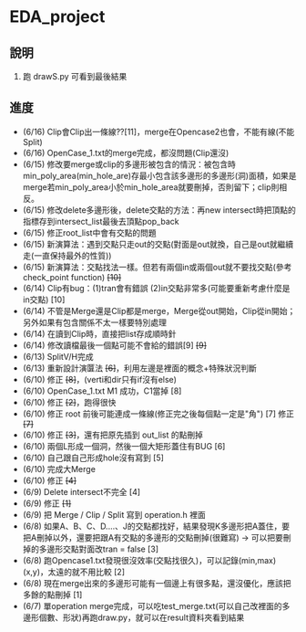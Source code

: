 # EDA_project
## 說明
1. 跑 drawS.py 可看到最後結果
## 進度
- (6/16) Clip會Clip出一條線??[11]，merge在Opencase2也會，不能有線(不能Split)
- (6/16) OpenCase_1.txt的merge完成，都沒問題(Clip還沒)
- (6/15) 修改要merge或clip的多邊形被包含的情況：被包含時min_poly_area(min_hole_are)存最小包含該多邊形的多邊形(洞)面積，如果是merge若min_poly_area小於min_hole_area就要刪掉，否則留下；clip則相反。
- (6/15) 修改delete多邊形後，delete交點的方法：再new intersect時把頂點的指標存到intersect_list最後去頂點pop_back
- (6/15) 修正root_list中會有交點的問題
- (6/15) 新演算法：遇到交點只走out的交點(對面是out就換，自己是out就繼續走(一直保持最外的性質))
- (6/15) 新演算法：交點找法一樣。但若有兩個in或兩個out就不要找交點(參考check_point function) ~~[10]~~
- (6/14) Clip有bug：(1)tran會有錯誤 (2)in交點非常多(可能要重新考慮什麼是in交點) [10]
- (6/14) 不管是Merge還是Clip都是merge，Merge從out開始，Clip從in開始；另外如果有包含關係不太一樣要特別處理
- (6/14) 在讀到Clip時，直接把list存成順時針
- (6/14) 修改讀檔最後一個點可能不會給的錯誤[9] ~~[9]~~
- (6/13) SplitV/H完成
- (6/13) 重新設計演匴法 ~~[6]~~，利用左邊是裡面的概念+特殊狀況判斷
- (6/10) 修正 ~~[8]~~，(verti和dir只有if沒有else)
- (6/10) OpenCase_1.txt M1 成功，C1當掉 [8]
- (6/10) 修正 ~~[2]~~，跑得很快
- (6/10) 修正 root 前後可能連成一條線(修正完之後每個點一定是"角") [7] 修正 ~~[7]~~
- (6/10) 修正 ~~[3]~~，還有把原先插到 out_list 的點刪掉
- (6/10) 兩個L形成一個洞，然後一個大矩形蓋住有BUG [6]
- (6/10) 自己跟自己形成hole沒有寫到 [5]
- (6/10) 完成大Merge
- (6/10) 修正 ~~[4]~~
- (6/9) Delete intersect不完全 [4]
- (6/9) 修正 ~~[1]~~
- (6/9) 把 Merge / Clip / Split 寫到 operation.h 裡面
- (6/8) 如果A、B、C、D....、J的交點都找好，結果發現K多邊形把A蓋住，要把A刪掉以外，還要把跟A有交點的多邊形的交點刪掉(很難寫) -> 可以把要刪掉的多邊形交點對面改tran = false [3]
- (6/8) 跑Opencase1.txt發現很沒效率(交點找很久)，可以記錄(min,max)(x,y)，太遠的就不用比較 [2]
- (6/8) 現在merge出來的多邊形可能有一個邊上有很多點，還沒優化，應該把多餘的點刪掉 [1]
- (6/7) 單operation merge完成，可以吃test_merge.txt(可以自己改裡面的多邊形個數、形狀)再跑draw.py，就可以在result資料夾看到結果
